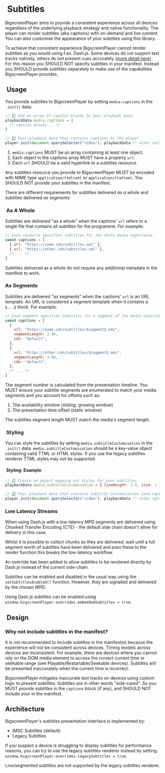 #  Subtitles

BigscreenPlayer aims to provide a consistent experience across all devices regardless of the underlying playback strategy and native functionality. The player can render subtitles (aka captions) with on-demand and live content. You can also customise the appearance of your subtitles using this library.

To achieve that consistent experience BigscreenPlayer cannot render subtitles as you would using f.ex. Dash.js. Some devices do not support text tracks natively, others do not present cues accurately ([more detail here](#why-not-include-subtitles-in-the-manifest)). For this reason you SHOULD NOT specify subtitles in your manifest. Instead you SHOULD provide subtitles separately to make use of the capabilities BigscreenPlayer provides.

##  Usage

You provide subtitles to BigscreenPlayer by setting `media.captions` in the `.init()` data:

```js
// 1️⃣ Add an array of caption blocks to your playback data.
playbackData.media.captions = [
  /* caption blocks... */
]

// 2️⃣ Pass playback data that contains captions to the player.
player.init(document.querySelector("video"), playbackData /* other opts */)
```

1. `media.captions` MUST be an array containing at least one object.
2. Each object in the captions array MUST have a property `url`.
3. Each `url` SHOULD be a valid hyperlink to a subtitles resource.

Any subtitles resource you provide to BigscreenPlayer MUST be encoded with MIME type `application/ttml+xml` or `application/ttaf+xml`. You SHOULD NOT provide your subtitles in the manifest.

There are different requirements for subtitles delivered _as a whole_ and subtitles delivered _as segments_:

###  As A Whole

Subtitles are delivered "as a whole" when the captions' `url` refers to a single file that contains all subtitles for the programme. For example:

```js
// Each resource specifies subtitles for the whole media experience.
const captions = [
  { url: "https://some.cdn/subtitles.xml" },
  { url: "https://other.cdn/subtitles.xml" },
  /* ... */
]
```

Subtitles delivered as a whole do not require any additional metadata in the manifest to work.

### As Segments

Subtitles are delivered "as segments" when the captions' `url` is an URL template. An URL is considered a segment template when it contains a `$...$` block. For example:

```js
// Each segment specifies subtitles for a segment of the media experience.
const captions = [
  {
    url: "https://some.cdn/subtitles/$segment$.m4s",
    segmentLength: 3.84,
    cdn: "default",
  },
  {
    url: "https://other.cdn/subtitles/$segment$.m4s",
    segmentLength: 3.84,
    cdn: "default",
  },
  /* ... */
]
```

The segment number is calculated from the presentation timeline. You MUST ensure your subtitle segments are enumerated to match your media segments and you account for offsets such as:

1. The availability window (sliding, growing window)
2. The presentation time offset (static window)

The subtitles segment length MUST match the media's segment length.

###  Styling

You can style the subtitles by setting `media.subtitleCustomisation` in the `.init()` data. `media.subtitleCustomisation` should be a key-value object containing valid TTML or HTML styles. If you use the legacy subtitles renderer TTML styles may not be supported.

####  Styling: Example

```js
// 1️⃣ Create an object mapping out styles for your subtitles.
playbackData.media.subtitleCustomisation = { lineHeight: 1.5, size: 1 }

// 2️⃣ Pass playback data that contains subtitle customisation (and captions) to the player.
player.init(document.querySelector("video"), playbackData /* other opts */)
```

### Low Latency Streams

When using Dash.js with a low-latency MPD segments are delivered using Chunked Transfer Encoding (CTE) - the default side chain doesn't allow for delivery in this case.

Whilst it is possible to collect chunks as they are delivered, wait until a full segment worth of subtitles have been delivered and pass these to the render function this breaks the low-latency workflow.

An override has been added to allow subtitles to be rendered directly by Dash.js instead of the current side-chain.

Subtitles can be enabled and disabled in the usual way using the `setSubtitlesEnabled()` function. However, they are signalled and delivered by the chosen MPD.

Using Dash.js subtitles can be enabled using `window.bigscreenPlayer.overrides.embeddedSubtitles = true`.

##  Design

### Why not include subtitles in the manifest?

It is not recommended to include subtitles in the manifest(s) because the experience will not be consistent across devices. Timing models across devices are inconsistent. For example, there are devices where you cannot rely on the DOM media element to access the correct current time or seekable range (see Playable/Restartable/Seekable devices). Subtitles will be presented inaccurately when the current time is incorrect.

BigscreenPlayer mitigates inaccurate text tracks on devices using custom logic to present subtitles. Subtitles are in other words "side-cared". So you MUST provide subtitles in the `captions` block (if any), and SHOULD NOT include your in the manifest.

## Architecture

BigscreenPlayer's subtitles presentation interface is implemented by:

- IMSC Subtitles (default)
- Legacy Subtitles

If you suspect a device is struggling to display subtitles for performance reasons, you can try to use the legacy subtitles renderer instead by setting: `window.bigscreenPlayer.overrides.legacySubtitles = true`.

Live/segmented subtitles are not supported by the legacy subtitles renderer.
